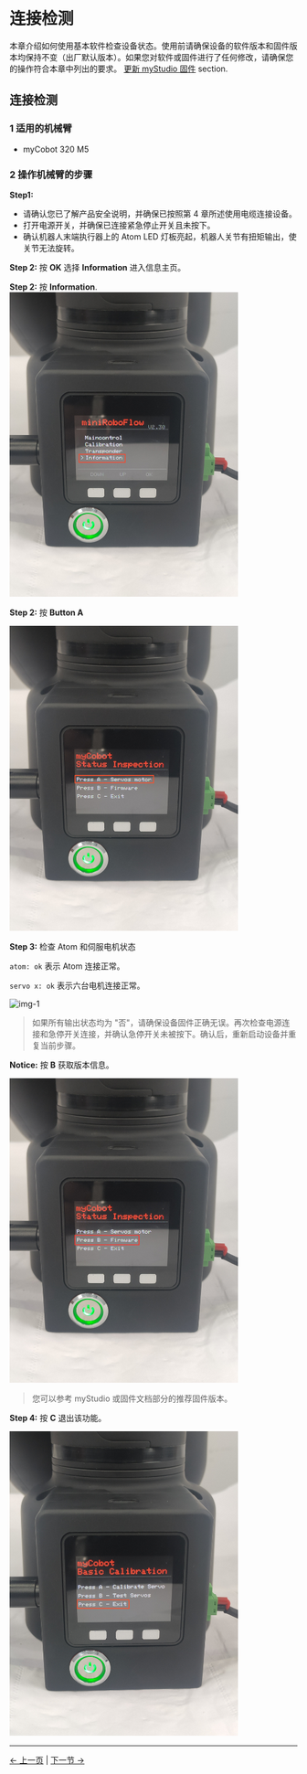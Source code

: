 # 连接检测

本章介绍如何使用基本软件检查设备状态。使用前请确保设备的软件版本和固件版本均保持不变（出厂默认版本）。如果您对软件或固件进行了任何修改，请确保您的操作符合本章中列出的要求。 [更新 myStudio 固件](/5-BasicApplication/5.2-ApplicationUse/5.2.2-mystudio/320m5/3-flash_firmwares.md) section.

## 连接检测

### 1 适用的机械臂

- myCobot 320 M5

### 2 操作机械臂的步骤

**Step1:**

- 请确认您已了解产品安全说明，并确保已按照第 4 章所述使用电缆连接设备。
- 打开电源开关，并确保已连接紧急停止开关且未按下。
- 确认机器人末端执行器上的 Atom LED 灯板亮起，机器人关节有扭矩输出，使关节无法旋转。

**Step 2:** 按 **OK** 选择 **Information** 进入信息主页。

**Step 2:** 按 **Information**.  
<img src="../../../resources/5-BasicApplication/5.4/5.4.5/连接检测1.jpg" alt="img-1" width="400" height=“auto” /><br>

**Step 2:** 按 **Button A**

<img src="../../../resources/5-BasicApplication/5.4/5.4.5/连接检测2.jpg" alt="img-1" width="400" height=“auto” /><br>

**Step 3:** 检查 Atom 和伺服电机状态

`atom: ok` 表示 Atom 连接正常。

`servo x: ok` 表示六台电机连接正常。

<img src="../../../resources/5-BasicApplication/5.4/5.4.5/连接检测3.jpg" alt="img-1" width="400" height=“auto” /><br>

> 如果所有输出状态均为 "否"，请确保设备固件正确无误。再次检查电源连接和急停开关连接，并确认急停开关未被按下。确认后，重新启动设备并重复当前步骤。

**Notice:** 按 **B** 获取版本信息。

<img src="../../../resources/5-BasicApplication/5.4/5.4.5/连接检测4.jpg" alt="img-1" width="400" height=“auto” /><br>

> 您可以参考 myStudio 或固件文档部分的推荐固件版本。

**Step 4:** 按 **C** 退出该功能。

<img src="../../../resources/5-BasicApplication/5.4/5.4.5/连接检测6.jpg" alt="img-1" width="400" height=“auto” /><br>

---

[← 上一页](./4.2.3.1-micro_controller.md) | [下一节 →](../../5.2-ApplicationUse/myblockly/320m5/README.md)
